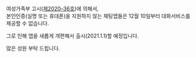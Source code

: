 여성가족부 고시([제2020–36호](http://www.mogef.go.kr/io/ind/io_ind_s030d.do?mid=info306&div1=11&bbtSn=704988))에 의해서,    
본인인증(실명 또는 휴대폰)을 지원하지 않는 
채팅앱들은 12월 10일부터 대화서비스를 제공할 수 없습니다.   
   
그로 인해 앱을 새롭게 개편해서 출시(2021.1.1)할 예정입니다.   
   
많은 성원 부탁 드립니다.
